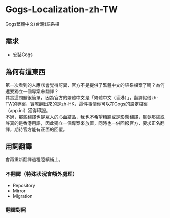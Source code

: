 # Gogs-Localization-zh-TW
Gogs繁體中文(台灣)語系檔

## 需求
- 安裝Gogs

## 為何有這東西
第一次看到的人應該會覺得訝異，官方不是提供了繁體中文的語系檔案了嗎？為何還要獨立一個專案來翻譯？  
其實這問題很簡單，因為官方的繁體中文是「繁體中文（香港）」，翻譯假借zh-TW的專案，實際翻出來的是zh-HK，這件事情你可以在Gogs的設定檔案（app.ini）獲得印證。  
不過，那些翻譯也是眾人的心血結晶，我也不希望糟蹋或是影響翻譯，畢竟那些或許真的是香港用語，因此獨立一個專案來放置，同時也一併回報官方，要求正名翻譯，期待官方能有正面的回覆。

## 用詞翻譯
會再重新翻譯過程陸續補上。
### 不翻譯（特殊狀況會額外處理）
- Repository
- Mirror
- Migration

### 翻譯對照
